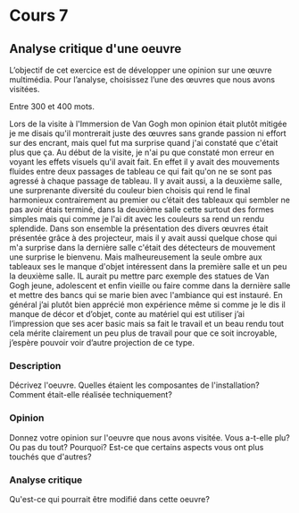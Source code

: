 # Cours 7
## Analyse critique d'une oeuvre

L’objectif de cet exercice est de développer une opinion sur une œuvre multimédia. Pour l’analyse, choisissez l’une des œuvres que nous avons visitées. 

Entre 300 et 400 mots.

Lors de la visite à l'Immersion de Van Gogh mon opinion était plutôt mitigée je me disais qu'il montrerait juste des œuvres sans grande passion ni effort sur des encrant, mais quel fut ma surprise quand j'ai constaté que c'était plus que ça. Au début de la visite, je n'ai pu que constaté mon erreur en voyant les effets visuels qu'il avait fait. En effet il y avait des mouvements fluides entre deux passages de tableau ce qui fait qu'on ne se sont pas agressé à chaque passage de tableau. Il y avait aussi, a la deuxième salle, une surprenante diversité du couleur bien choisis qui rend le final harmonieux contrairement au premier ou c’était des tableaux qui sembler ne pas avoir étais terminé, dans la deuxième salle cette surtout des formes simples mais qui comme je l'ai dit avec les couleurs sa rend un rendu splendide. Dans son ensemble la présentation des divers œuvres était présentée grâce à des projecteur, mais il y avait aussi quelque chose qui m'a surprise dans la dernière salle c'était des détecteurs de mouvement une surprise le bienvenu. Mais malheureusement la seule ombre aux tableaux ses le manque d'objet intéressent dans la première salle et un peu la deuxième salle. IL aurait pu mettre parc exemple des statues de Van Gogh jeune, adolescent et enfin vieille ou faire comme dans la dernière salle et mettre des bancs qui se marie bien avec l'ambiance qui est instauré. En général j’ai plutôt bien apprécié mon expérience même si comme je le dis il manque de décor et d’objet, conte au matériel qui est utiliser j’ai l’impression que ses acer basic mais sa fait le travail et un beau rendu tout cela mérite clairement un peu plus de travail pour que ce soit incroyable, j’espère pouvoir voir d’autre projection de ce type. 

### Description
Décrivez l'oeuvre. Quelles étaient les composantes de l'installation? Comment était-elle réalisée techniquement? 

### Opinion
Donnez votre opinion sur l'oeuvre que nous avons visitée. Vous a-t-elle plu? Ou pas du tout? Pourquoi? Est-ce que certains aspects vous ont plus touchés que d'autres? 

### Analyse critique
Qu'est-ce qui pourrait être modifié dans cette oeuvre? 
